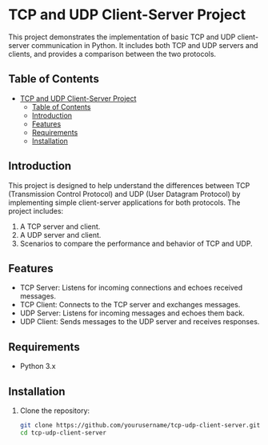 # TCP and UDP Client-Server Project

This project demonstrates the implementation of basic TCP and UDP client-server communication in Python. It includes both TCP and UDP servers and clients, and provides a comparison between the two protocols.

## Table of Contents

- [TCP and UDP Client-Server Project](#tcp-and-udp-client-server-project)
  - [Table of Contents](#table-of-contents)
  - [Introduction](#introduction)
  - [Features](#features)
  - [Requirements](#requirements)
  - [Installation](#installation)

## Introduction

This project is designed to help understand the differences between TCP (Transmission Control Protocol) and UDP (User Datagram Protocol) by implementing simple client-server applications for both protocols. The project includes:

1. A TCP server and client.
2. A UDP server and client.
3. Scenarios to compare the performance and behavior of TCP and UDP.

## Features

- TCP Server: Listens for incoming connections and echoes received messages.
- TCP Client: Connects to the TCP server and exchanges messages.
- UDP Server: Listens for incoming messages and echoes them back.
- UDP Client: Sends messages to the UDP server and receives responses.

## Requirements

- Python 3.x

## Installation

1. Clone the repository:
   ```sh
   git clone https://github.com/yourusername/tcp-udp-client-server.git
   cd tcp-udp-client-server